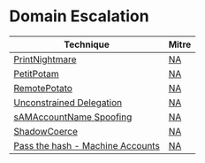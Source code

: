 # Domain Escalation

|Technique               |Mitre     |
|------------------------|----------|
|[PrintNightmare](https://pentestlab.blog/2021/08/17/domain-escalation-printnightmare/)|[NA](https://attack.mitre.org/)|
|[PetitPotam](https://pentestlab.blog/2021/09/14/petitpotam-ntlm-relay-to-ad-cs/)|[NA](https://attack.mitre.org/)|
|[RemotePotato](https://pentestlab.blog/2021/05/04/remote-potato-from-domain-user-to-enterprise-admin/)|[NA](https://attack.mitre.org/)|
|[Unconstrained Delegation](https://pentestlab.blog/)|[NA](https://attack.mitre.org/)|
|[sAMAccountName Spoofing](https://pentestlab.blog/2022/01/10/domain-escalation-samaccountname-spoofing/)|[NA](https://attack.mitre.org/)|
|[ShadowCoerce](https://pentestlaboratories.com/2022/01/11/shadowcoerce/)|[NA](https://attack.mitre.org/)|
|[Pass the hash - Machine Accounts](https://pentestlab.blog/2022/02/01/machine-accounts/)|[NA](https://attack.mitre.org/)|